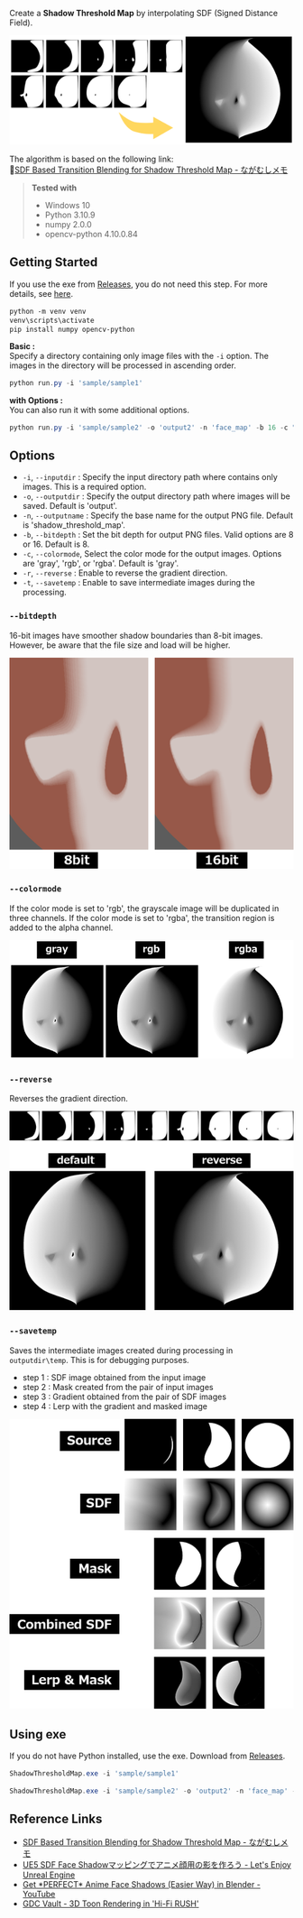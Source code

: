 Create a **Shadow Threshold Map** by interpolating SDF (Signed Distance Field).

![top.png](.images/top.png)

The algorithm is based on the following link:  
🔗[SDF Based Transition Blending for Shadow Threshold Map - ながむしメモ](https://nagakagachi.hatenablog.com/entry/2024/03/02/140704)  

> **Tested with**
> - Windows 10
> - Python 3.10.9
> - numpy 2.0.0
> - opencv-python 4.10.0.84

## Getting Started
If you use the exe from [Releases](https://github.com/akasaki1211/sdf_shadow_threshold_map/releases), you do not need this step. For more details, see [here](#using-exe).
```
python -m venv venv
venv\scripts\activate
pip install numpy opencv-python
```

**Basic :**  
Specify a directory containing only image files with the `-i` option. The images in the directory will be processed in ascending order.  
```powershell
python run.py -i 'sample/sample1'
```

**with Options :**  
You can also run it with some additional options.  
```powershell
python run.py -i 'sample/sample2' -o 'output2' -n 'face_map' -b 16 -c "rgb" -r -t
```

## Options
- `-i`, `--inputdir` : Specify the input directory path where contains only images. This is a required option.
- `-o`, `--outputdir` : Specify the output directory path where images will be saved. Default is 'output'.
- `-n`, `--outputname` : Specify the base name for the output PNG file. Default is 'shadow_threshold_map'.
- `-b`, `--bitdepth` : Set the bit depth for output PNG files. Valid options are 8 or 16. Default is 8.
- `-c`, `--colormode`, Select the color mode for the output images. Options are 'gray', 'rgb', or 'rgba'. Default is 'gray'.
- `-r`, `--reverse` : Enable to reverse the gradient direction.
- `-t`, `--savetemp` : Enable to save intermediate images during the processing.

### `--bitdepth`
16-bit images have smoother shadow boundaries than 8-bit images. However, be aware that the file size and load will be higher.

![bitdepth.png](.images/bitdepth.png)

### `--colormode`
If the color mode is set to 'rgb', the grayscale image will be duplicated in three channels. If the color mode is set to 'rgba', the transition region is added to the alpha channel.

![colormode.png](.images/colormode.png)

### `--reverse`
Reverses the gradient direction.

![reverse.png](.images/reverse.png)

### `--savetemp`
Saves the intermediate images created during processing in `outputdir\temp`. This is for debugging purposes.  

- step 1 : SDF image obtained from the input image
- step 2 : Mask created from the pair of input images
- step 3 : Gradient obtained from the pair of SDF images
- step 4 : Lerp with the gradient and masked image

![savetemp.png](.images/savetemp.png)

## Using exe
If you do not have Python installed, use the exe. Download from [Releases](https://github.com/akasaki1211/sdf_shadow_threshold_map/releases).

```powershell
ShadowThresholdMap.exe -i 'sample/sample1'
```

```powershell
ShadowThresholdMap.exe -i 'sample/sample2' -o 'output2' -n 'face_map' -b 16 -c "rgb" -r -t
```

## Reference Links
- [SDF Based Transition Blending for Shadow Threshold Map - ながむしメモ](https://nagakagachi.hatenablog.com/entry/2024/03/02/140704)
- [UE5 SDF Face Shadowマッピングでアニメ顔用の影を作ろう - Let's Enjoy Unreal Engine](https://unrealengine.hatenablog.com/entry/2024/02/28/222220)
- [Get \*PERFECT\* Anime Face Shadows (Easier Way) in Blender - YouTube](https://www.youtube.com/watch?v=x-K6bCAl6Qs)
- [GDC Vault - 3D Toon Rendering in 'Hi-Fi RUSH'](https://gdcvault.com/play/1034330/3D-Toon-Rendering-in-Hi)